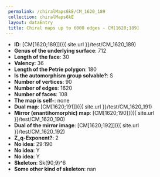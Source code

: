 ```yaml
--- 
 permalink: /chiralMaps6kE/CM_1620_189 
 collection: chiralMaps6kE
 layout: dataEntry
 title: Chiral maps up to 6000 edges - CM[1620;189]
---
```


- **ID**: [CM[1620;189]]({{ site.url }}/test/CM_1620_189)
- **Genus of the underlying surface**: 712
- **Length of the face**: 30
- **Valency**: 36
- **Length of the Petrie polygon**: 180
- **Is the automorphism group solvable?**: S
- **Number of vertices**: 90
- **Number of edges**: 1620
- **Number of faces**: 108
- **The map is self-**: none
- **Dual map**: [CM[1620;191]]({{ site.url }}/test/CM_1620_191)
- **Mirror (enantihomorphic) map**: [CM[1620;190]]({{ site.url }}/test/CM_1620_190)
- **Dual of the mirror image**: [CM[1620;192]]({{ site.url }}/test/CM_1620_192)
- **Z_q-Exponent?**: 2
- **No idea**:  29:190
- **No idea**: Y
- **No idea**: Y
- **Skeleton**: Sk(90;9)^6
- **Some other kind of skeleton**: nan
